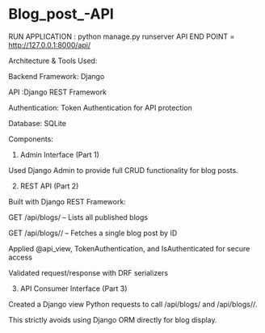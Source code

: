 # Blog_post_-API
RUN APPLICATION : python manage.py runserver
API END POINT = http://127.0.0.1:8000/api/



Architecture & Tools Used:

Backend Framework: Django 

API :Django REST Framework 

Authentication: Token Authentication for API protection

Database: SQLite


Components:

1. Admin Interface (Part 1)

Used Django Admin to provide full CRUD functionality for blog posts.

2. REST API (Part 2)

Built with Django REST Framework:

GET /api/blogs/ – Lists all published blogs

GET /api/blogs/<id>/ – Fetches a single blog post by ID

Applied @api_view, TokenAuthentication, and IsAuthenticated for secure access

Validated request/response with DRF serializers

3. API Consumer Interface (Part 3)

Created a Django view  Python requests to call /api/blogs/ and /api/blogs/<id>/.


This strictly avoids using Django ORM directly for blog display.
